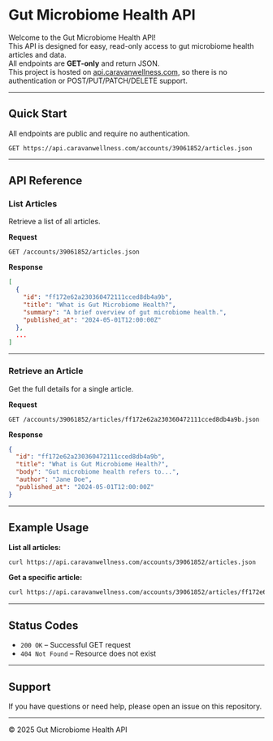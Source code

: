 # Gut Microbiome Health API

Welcome to the Gut Microbiome Health API!  
This API is designed for easy, read-only access to gut microbiome health articles and data.  
All endpoints are **GET-only** and return JSON.  
This project is hosted on [api.caravanwellness.com](https://api.caravanwellness.com), so there is no authentication or POST/PUT/PATCH/DELETE support.

---

## Quick Start

All endpoints are public and require no authentication.

```http
GET https://api.caravanwellness.com/accounts/39061852/articles.json
```

---

## API Reference

### List Articles

Retrieve a list of all articles.

**Request**

```http
GET /accounts/39061852/articles.json
```

**Response**

```json
[
  {
    "id": "ff172e62a230360472111cced8db4a9b",
    "title": "What is Gut Microbiome Health?",
    "summary": "A brief overview of gut microbiome health.",
    "published_at": "2024-05-01T12:00:00Z"
  },
  ...
]
```

---

### Retrieve an Article

Get the full details for a single article.

**Request**

```http
GET /accounts/39061852/articles/ff172e62a230360472111cced8db4a9b.json
```

**Response**

```json
{
  "id": "ff172e62a230360472111cced8db4a9b",
  "title": "What is Gut Microbiome Health?",
  "body": "Gut microbiome health refers to...",
  "author": "Jane Doe",
  "published_at": "2024-05-01T12:00:00Z"
}
```

---

## Example Usage

**List all articles:**

```bash
curl https://api.caravanwellness.com/accounts/39061852/articles.json
```

**Get a specific article:**

```bash
curl https://api.caravanwellness.com/accounts/39061852/articles/ff172e62a230360472111cced8db4a9b.json
```

---

## Status Codes

- `200 OK` – Successful GET request
- `404 Not Found` – Resource does not exist

---

## Support

If you have questions or need help, please open an issue on this repository.

---

© 2025 Gut Microbiome Health API
